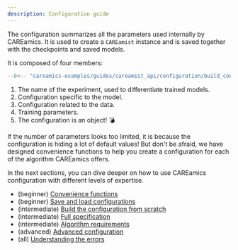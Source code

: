 ```yaml
---
description: Configuration guide
---
```



The configuration summarizes all the parameters used internally by CAREamics. It is 
used to create a `CAREamist` instance and is saved together with the checkpoints and 
saved models.

It is composed of four members:

```python title="Anatomy of the configuration"
--8<-- "careamics-examples/guides/careamist_api/configuration/build_configuration.py:as_dict"
```

1. The name of the experiment, used to differentiate trained models.
2. Configuration specific to the model.
3. Configuration related to the data.
4. Training parameters.
5. The configuration is an object! :bomb:

If the number of parameters looks too limited, it is because the configuration is
hiding a lot of default values! But don't be afraid, we have designed convenience
functions to help you create a configuration for each of the algorithm CAREamics
offers.

In the next sections, you can dive deeper on how to use CAREamics 
configuration with different levels of expertise.

- (beginner) [Convenience functions](convenience_functions.md)
- (beginner) [Save and load configurations](save_load.md)
- (intermediate) [Build the configuration from scratch](build_configuration.md)
- (intermediate) [Full specification](full_spec.md)
- (intermediate) [Algorithm requirements](algorithm_requirements.md)
- (advanced) [Advanced configuration](advanced_configuration.md)
- (all) [Understanding the errors](understanding_errors.md)
